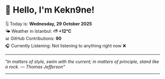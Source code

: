 # 👋 Hello, I'm Kekn9ne!

🗓️ Today is: **Wednesday, 29 October 2025**  
🌤️ Weather in Istanbul: **⛅️  +12°C**  
📊 GitHub Contributions: **90**  
🎧 Currently Listening: Not listening to anything right now ❌

---

_"In matters of style, swim with the current; in matters of principle, stand like a rock. — *Thomas Jefferson*"_

---
